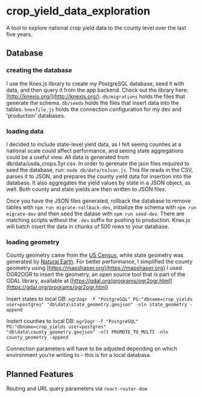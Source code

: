 # crop_yield_data_exploration
A tool to explore  national crop yield data to the county level over the last five years.

## Database

### creating the database
I use the Knex.js library to create my PostgreSQL database, seed it with data, and then query it from the app backend.  Check out the library here: [http://knexjs.org/](http://knexjs.org/).  `db/migrations` holds the files that generate the schema.  `db/seeds` holds the files that insert data into the tables.  `knexfile.js` holds the connection configuration for my dev and 'production' databases.

### loading data
I decided to include state-level yield data, as I felt seeing counties at a national scale could affect performance, and seeing state aggregations could be a useful view.  All data is generated from db/data/usda_crops.5yr.csv.  In order to gerenate the json files required to seed the database, run: `node db/data/toJson.js`.  This file reads in the CSV, parses it to JSON, and prepares the county yield data for insertion into the database.  It also aggregates the yield values by state in a JSON object, as well.  Both county and state yields are then written to JSON files.

Once you have the JSON files generated, rollback the database to remove tables with `npm run migrate-rollback-dev`, initialize the schema with `npm run migrate-dev` and then seed the datase with `npm run seed-dev`.  There are matching scripts without the `-dev` suffix for pushing to production.  Knex.js will batch insert the data in chunks of 500 rows to your database.

### loading geometry
County geometry came from the [US Census](https://www.census.gov/cgi-bin/geo/shapefiles/index.php?year=2019&layergroup=Counties+%28and+equivalent%29), while state geometry was generated by [Natural Earth](https://www.naturalearthdata.com/downloads/10m-cultural-vectors/).  For better performance, I simplified the county geometry using [https://mapshaper.org](https://mapshaper.org)  I used OGR2OGR to insert the geometry, an open source tool that is part of the GDAL library, available at [https://gdal.org/programs/ogr2ogr.html](https://gdal.org/programs/ogr2ogr.html)

Insert states to local DB: `ogr2ogr -f "PostgreSQL" PG:"dbname=crop_yields user=postgres" "db\data\state_geometry.geojson" -nln state_geometry -append`

Instert counties to local DB: `ogr2ogr -f "PostgreSQL" PG:"dbname=crop_yields user=postgres" "db\data\county_geometry.geojson" -nlt PROMOTE_TO_MULTI -nln county_geometry -append`

Connection parameters will have to be adjusted depending on which environment you're writing to - this is for a local database.

## Planned Features

Routing and URL query parameters via `react-router-dom`
